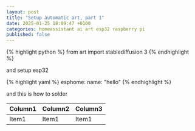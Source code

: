 ```yaml
---
layout: post
title: "Setup automatic art, part 1"
date: 2025-01-25 18:09:47 +0100
categories: homeassistant ai art esp32 raspberry pi
published: false
---
```



{% highlight python %}
from art import stablediffusion 3
{% endhighlight %}

and setup esp32

{% highlight yaml %}
esphome:
    name: "hello"
{% endhighlight %}

and this is how to solder

| Column1 | Column2 | Column3 |
| ------------- | -------------- | -------------- |
| Item1 | Item1 | Item1 |

